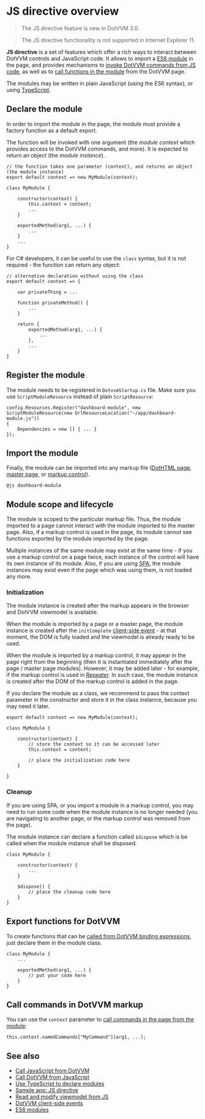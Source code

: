 # JS directive overview

> The JS directive feature is new in DotVVM 3.0. 

> The JS directive functionality is not supported in Internet Explorer 11. 

**JS directive** is a set of features which offer a rich ways to interact between DotVVM controls and JavaScript code. It allows to import a [ES6 module](https://developer.mozilla.org/en-US/docs/Web/JavaScript/Guide/Modules) in the page, and provides mechanisms to [invoke DotVVM commands from JS code](call-dotvvm-from-js), as well as to [call functions in the module](call-js-from-dotvvm) from the DotVVM page. 

The modules may be written in plain JavaScript (using the ES6 syntax), or using [TypeScript](use-typescript-to-declare-modules).

## Declare the module

In order to import the module in the page, the module must provide a factory function as a default export. 

The function will be invoked with one argument (the _module context_ which provides access to the DotVVM commands, and more). 
It is expected to return an object (the _module instance_). 

```JS
// the function takes one parameter (context), and returns an object (the module instance)
export default context => new MyModule(context);

class MyModule {
    
    constructor(context) {
        this.context = context;
        ...
    }

    exportedMethod(arg1, ...) {
        ...
    }
    ...
}
```

For C# developers, it can be useful to use the `class` syntax, but it is not required - the function can return any object:

```JS
// alternative declaration without using the class
export default context => {

    var privateThing = ...

    function privateMethod() {
        ...
    }

    return {
        exportedMethod(arg1, ...) {
            ...
        },
        ...
    }
}
```

## Register the module

The module needs to be registered in `DotvvmStartup.cs` file. Make sure you use `ScriptModuleResource` instead of plain `ScriptResource`:

```CSHARP
config.Resources.Register("dashboard-module", new ScriptModuleResource(new UrlResourceLocation("~/app/dashboard-module.js"))
{
    Dependencies = new [] { ... }
});
```

## Import the module

Finally, the module can be imported into any markup file ([DotHTML page](~/pages/concepts/dothtml-markup/overview), [master page](~/pages/concepts/layout/master-pages), or [markup control](~/pages/concepts/control-development/markup-controls)).

```DOTHTML
@js dashboard-module
```

## Module scope and lifecycle

The module is scoped to the particular markup file. Thus, the module imported to a page cannot interact with the module imported to the master page. Also, if a markup control is used in the page, its module cannot see functions exported by the module imported by the page.

Multiple instances of the same module may exist at the same time - if you use a markup control on a page twice, each instance of the control will have its own instance of its module. Also, if you are using [SPA](~/pages/concepts/layout/single-page-applications-spa), the module instances may exist even if the page which was using them, is not loaded any more. 

### Initialization

The module instance is created after the markup appears in the browser and DotVVM viewmodel is available. 

When the module is imported by a page or a master page, the module instance is created after the `initComplete` [client-side event](../dotvvm-javascript-events) - at that moment, the DOM is fully loaded and the viewmodel is already ready to be used.

When the module is imported by a markup control, it may appear in the page right from the beginning (then it is instantiated immediately after the page / master page modules). However, it may be added later - for example, if the markup control is used in [Repeater](~/controls/builtin/Repeater). In such case, the module instance is created after the DOM of the markup control is added in the page.

If you declare the module as a class, we recommend to pass the context parameter in the constructor and store it in the class instance, because you may need it later.

```JS
export default context => new MyModule(context);

class MyModule {

    constructor(context) {
        // store the context so it can be accessed later
        this.context = context;

        // place the initialization code here
    }

}
```

### Cleanup

If you are using SPA, or you import a module in a markup control, you may need to run some code when the module instance is no longer needed (you are navigating to another page, or the markup control was removed from the page).

The module instance can declare a function called `$dispose` which is be called when the module instance shall be disposed. 

```JS
class MyModule {

    constructor(context) {
        ...
    }

    $dispose() {
        // place the cleanup code here
    }
}
```

## Export functions for DotVVM

To create functions that can be [called from DotVVM binding expressions](call-js-from-dotvvm), just declare them in the module class.

```JS
class MyModule {
    ...

    exportedMethod(arg1, ...) {
        // put your code here
    }
}
```

## Call commands in DotVVM markup

You can use the `context` parameter to [call commands in the page from the module](call-dotvvm-from-js):

```JS
this.context.namedCommands["MyCommand"](arg1, ...);
```

## See also

* [Call JavaScript from DotVVM](call-js-from-dotvvm)
* [Call DotVVM from JavaScript](call-dotvvm-from-js)
* [Use TypeScript to declare modules](use-typescript-to-declare-modules)
* [Sample app: JS directive](https://github.com/riganti/dotvvm-samples-js-integration)
* [Read and modify viewmodel from JS](../read-and-modify-viewmodel-from-js)
* [DotVVM client-side events](../dotvvm-javascript-events)
* [ES6 modules](https://developer.mozilla.org/en-US/docs/Web/JavaScript/Guide/Modules)